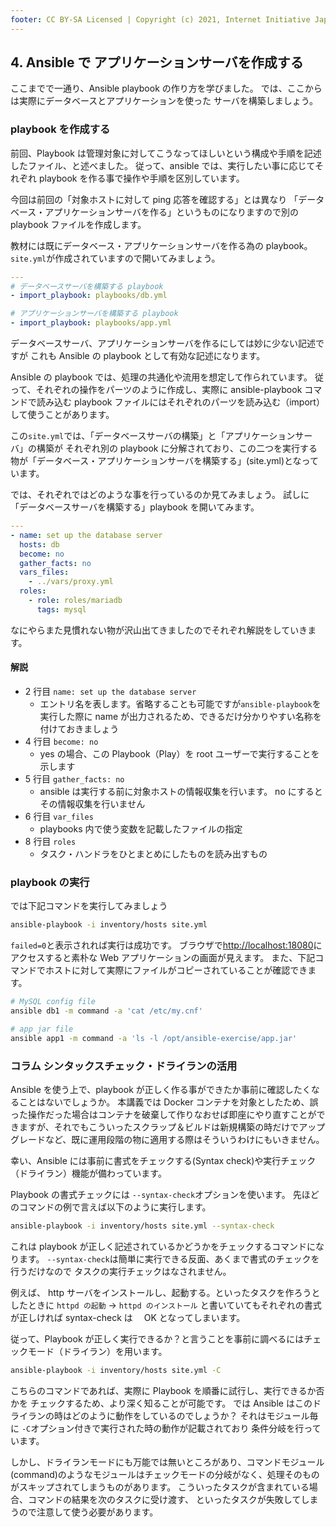 ```yaml
---
footer: CC BY-SA Licensed | Copyright (c) 2021, Internet Initiative Japan Inc.
---
```


## 4. Ansible で アプリケーションサーバを作成する

ここまでで一通り、Ansible playbook の作り方を学びました。
では、ここからは実際にデータベースとアプリケーションを使った
サーバを構築しましょう。

### playbook を作成する

前回、Playbook は管理対象に対してこうなってほしいという構成や手順を記述したファイル、と述べました。
従って、ansible では、実行したい事に応じてそれぞれ playbook を作る事で操作や手順を区別しています。

今回は前回の「対象ホストに対して ping 応答を確認する」とは異なり
「データベース・アプリケーションサーバを作る」というものになりますので別の playbook ファイルを作成します。

教材には既にデータベース・アプリケーションサーバを作る為の playbook。`site.yml`が作成されていますので開いてみましょう。

```yaml
---
# データベースサーバを構築する playbook
- import_playbook: playbooks/db.yml

# アプリケーションサーバを構築する playbook
- import_playbook: playbooks/app.yml
```

データベースサーバ、アプリケーションサーバを作るにしては妙に少ない記述ですが
これも Ansible の playbook として有効な記述になります。

Ansible の playbook では、処理の共通化や流用を想定して作られています。
従って、それぞれの操作をパーツのように作成し、実際に ansible-playbook コマンドで読み込む
playbook ファイルにはそれぞれのパーツを読み込む（import）して使うことがあります。

この`site.yml`では、「データベースサーバの構築」と「アプリケーションサーバ」の構築が
それぞれ別の playbook に分解されており、この二つを実行する物が「データベース・アプリケーションサーバを構築する」(site.yml)となっています。

では、それぞれではどのような事を行っているのか見てみましょう。
試しに「データベースサーバを構築する」playbook を開いてみます。

```yaml
---
- name: set up the database server
  hosts: db
  become: no
  gather_facts: no
  vars_files:
    - ../vars/proxy.yml
  roles:
    - role: roles/mariadb
      tags: mysql
```

なにやらまた見慣れない物が沢山出てきましたのでそれぞれ解説をしていきます。

#### 解説

- 2 行目 `name: set up the database server`
  - エントリ名を表します。省略することも可能ですが`ansible-playbook`を実行した際に name が出力されるため、できるだけ分かりやすい名称を付けておきましょう
- 4 行目 `become: no`
  - yes の場合、この Playbook（Play）を root ユーザーで実行することを示します
- 5 行目 `gather_facts: no`
  - ansible は実行する前に対象ホストの情報収集を行います。 no にするとその情報収集を行いません
- 6 行目 `var_files`
  - playbooks 内で使う変数を記載したファイルの指定
- 8 行目 `roles`
  - タスク・ハンドラをひとまとめにしたものを読み出すもの

### playbook の実行

では下記コマンドを実行してみましょう

```sh
ansible-playbook -i inventory/hosts site.yml
```

`failed=0`と表示されれば実行は成功です。
ブラウザで<http://localhost:18080>にアクセスすると素朴な Web アプリケーションの画面が見えます。
また、下記コマンドでホストに対して実際にファイルがコピーされていることが確認できます。

```sh
# MySQL config file
ansible db1 -m command -a 'cat /etc/my.cnf'

# app jar file
ansible app1 -m command -a 'ls -l /opt/ansible-exercise/app.jar'
```

### コラム シンタックスチェック・ドライランの活用

Ansible を使う上で、playbook が正しく作る事ができたか事前に確認したくなることはないでしょうか。
本講義では Docker コンテナを対象としたため、誤った操作だった場合はコンテナを破棄して作りなおせば即座にやり直すことができますが、それでもこういったスクラップ＆ビルドは新規構築の時だけでアップグレードなど、既に運用段階の物に適用する際はそういうわけにもいきません。

幸い、Ansible には事前に書式をチェックする(Syntax check)や実行チェック（ドライラン）機能が備わっています。

Playbook の書式チェックには `--syntax-check`オプションを使います。
先ほどのコマンドの例で言えば以下のように実行します。

```sh
ansible-playbook -i inventory/hosts site.yml --syntax-check
```

これは playbook が正しく記述されているかどうかをチェックするコマンドになります。
`--syntax-check`は簡単に実行できる反面、あくまで書式のチェックを行うだけなので
タスクの実行チェックはなされません。

例えば、 http サーバをインストールし、起動する。といったタスクを作ろうとしたときに
`httpd の起動` -> `httpd のインストール` と書いていてもそれぞれの書式が正しければ
syntax-check は　 OK となってしまいます。

従って、Playbook が正しく実行できるか？と言うことを事前に調べるにはチェックモード（ドライラン）を用います。

```sh
ansible-playbook -i inventory/hosts site.yml -C
```

こちらのコマンドであれば、実際に Playbook を順番に試行し、実行できるか否かを
チェックするため、より深く知ることが可能です。
では Ansible はこのドライランの時はどのように動作をしているのでしょうか？
それはモジュール毎に `-C`オプション付きで実行された時の動作が記載されており
条件分岐を行っています。

しかし、ドライランモードにも万能では無いところがあり、コマンドモジュール(command)のようなモジュールはチェックモードの分岐がなく、処理そのものがスキップされてしまうものがあります。
こういったタスクが含まれている場合、コマンドの結果を次のタスクに受け渡す、
といったタスクが失敗してしまうので注意して使う必要があります。

<credit-footer/>

